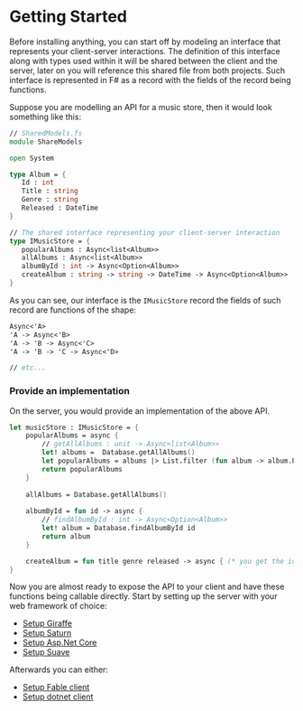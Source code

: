 # Getting Started

Before installing anything, you can start off by modeling an interface that represents your client-server interactions. The definition of this interface along with types used within it will be shared between the client and the server, later on you will reference this shared file from both projects. Such interface is represented in F# as a record with the fields of the record being functions. 

Suppose you are modelling an API for a music store, then it would look something like this:
 ```fsharp
// SharedModels.fs
module ShareModels

open System 

type Album = {
    Id : int
    Title : string
    Genre : string
    Released : DateTime
}

// The shared interface representing your client-server interaction
type IMusicStore = {
    popularAlbums : Async<list<Album>> 
    allAlbums : Async<list<Album>> 
    albumById : int -> Async<Option<Album>>
    createAlbum : string -> string -> DateTime -> Async<Option<Album>>
}
```
As you can see, our interface is the `IMusicStore` record the fields of such record are functions of the shape:
```fs
Async<'A> 
'A -> Async<'B>
'A -> 'B -> Async<'C>
'A -> 'B -> 'C -> Async<'D>

// etc...
```
### Provide an implementation 
On the server, you would provide an implementation of the above API. 
```fsharp
let musicStore : IMusicStore = {
    popularAlbums = async {
        // getAllAlbums : unit -> Async<list<Album>>
        let! albums =  Database.getAllAlbums() 
        let popularAlbums = albums |> List.filter (fun album -> album.Popular) 
        return popularAlbums 
    }
    
    allAlbums = Database.getAllAlbums() 
   
    albumById = fun id -> async {
        // findAlbumById : int -> Async<Option<Album>>
        let! album = Database.findAlbumById id
        return album
    }

    createAlbum = fun title genre released -> async { (* you get the idea *) }
}
```
Now you are almost ready to expose the API to your client and have these functions being callable directly. Start by setting up the server with your web framework of choice: 

- [Setup Giraffe](#/server-setup/giraffe)
- [Setup Saturn](#/server-setup/saturn)
- [Setup Asp.Net Core](#/server-setup/aspnet-core)
- [Setup Suave](#/server-setup/suave)

Afterwards you can either:
- [Setup Fable client](#/client-setup/fable)
- [Setup dotnet client](#/client-setup/dotnet)